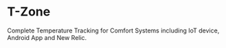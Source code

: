 # T-Zone
Complete Temperature Tracking for Comfort Systems including IoT device, Android App and New Relic.
